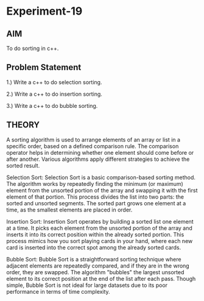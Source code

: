 # Experiment-19
## AIM
To do sorting in c++.

## Problem Statement
1.) Write a c++ to do selection sorting.

2.) Write a c++ to do insertion sorting.

3.) Write a c++ to do bubble sorting.
## THEORY
A sorting algorithm is used to arrange elements of an array or list in a specific order, based on a defined comparison rule. The comparison operator helps in determining whether one element should come before or after another. Various algorithms apply different strategies to achieve the sorted result.

Selection Sort:
Selection Sort is a basic comparison-based sorting method. The algorithm works by repeatedly finding the minimum (or maximum) element from the unsorted portion of the array and swapping it with the first element of that portion. This process divides the list into two parts: the sorted and unsorted segments. The sorted part grows one element at a time, as the smallest elements are placed in order.

Insertion Sort:
Insertion Sort operates by building a sorted list one element at a time. It picks each element from the unsorted portion of the array and inserts it into its correct position within the already sorted portion. This process mimics how you sort playing cards in your hand, where each new card is inserted into the correct spot among the already sorted cards.

Bubble Sort:
Bubble Sort is a straightforward sorting technique where adjacent elements are repeatedly compared, and if they are in the wrong order, they are swapped. The algorithm "bubbles" the largest unsorted element to its correct position at the end of the list after each pass. Though simple, Bubble Sort is not ideal for large datasets due to its poor performance in terms of time complexity.

